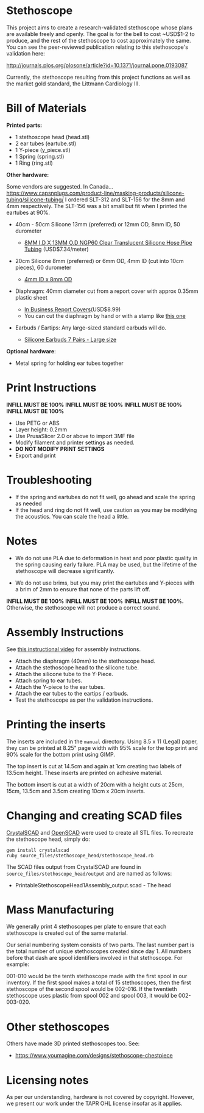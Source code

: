 Stethoscope
===========

This project aims to create a research-validated stethoscope whose plans are 
available freely and openly. The goal is for the bell to cost ~USD$1-2 to produce, 
and the rest of the stethoscope to cost approximately the same. You can see the peer-reviewed publication relating to this stethoscope's validation here:

http://journals.plos.org/plosone/article?id=10.1371/journal.pone.0193087

Currently, the stethoscope resulting from this project functions as well as the 
market gold standard, the Littmann Cardiology III.


Bill of Materials
=================

**Printed parts:**
* 1 stethoscope head (head.stl)
* 2 ear tubes (eartube.stl)
* 1 Y-piece (y_piece.stl)
* 1 Spring (spring.stl)
* 1 Ring (ring.stl)

**Other hardware:**

Some vendors are suggested.
In Canada...
https://www.capsnplugs.com/product-line/masking-products/silicone-tubing/silicone-tubing/
I ordered SLT-312 and SLT-156 for the 8mm and 4mm respectively. The SLT-156 was a bit small but fit when I printed the eartubes at 90%.

* 40cm - 50cm Silicone 13mm (preferred) or 12mm OD, 8mm ID, 50 durometer
  * [8MM I.D X 13MM O.D NGP60 Clear Translucent Silicone Hose Pipe Tubing](https://www.advancedfluidsolutions.co.uk/8mm-id-x-13mm-od-clear-transulcent-silicone-hose-pipe-tubing-2482-p.asp) (USD$7.34/meter)

* 20cm Silicone 8mm (preferred) or 6mm OD, 4mm ID (cut into 10cm pieces), 60 durometer
  * [4mm ID x 8mm OD](https://www.advancedfluidsolutions.co.uk/4mm-id-x-8mm-od-clear-transulcent-silicone-hose-pipe-tubing-2454-p.asp)

* Diaphragm: 40mm diameter cut from a report cover with approx 0.35mm plastic sheet
  * [In Business Report Covers](https://www.amazon.com/dp/B0CJCBC86X?_encoding=UTF8&psc=1&ref_=cm_sw_r_ud_dp_CY0Q8HRSQEBTA39H9VF2)(USD$8.99)
  * You can cut the diaphragm by hand or with a stamp like [this one](https://www.amazon.ca/Karujimu-ki-jumbo-craft-circle-CN45004/dp/B001CBY41W)

* Earbuds / Eartips: Any large-sized standard earbuds will do.
  * [Silicone Earbuds 7 Pairs - Large size](https://www.amazon.ca/gp/product/B006VELFJY)
 
**Optional hardware**:
* Metal spring for holding ear tubes together


Print Instructions
==================
**INFILL MUST BE 100%** **INFILL MUST BE 100%** **INFILL MUST BE 100%** **INFILL MUST BE 100%**

* Use PETG or ABS
* Layer height: 0.2mm
* Use PrusaSlicer 2.0 or above to import 3MF file
* Modify filament and printer settings as needed.
* **DO NOT MODIFY PRINT SETTINGS**
* Export and print


Troubleshooting
===============

* If the spring and eartubes do not fit well, go ahead and scale the spring as needed
* If the head and ring do not fit well, use caution as you may be modifying the acoustics. You can scale the head a little.


Notes
=====

* We do not use PLA due to deformation in heat and poor plastic quality in the spring causing early failure. PLA may be used, but the lifetime of the stethoscope will decrease significantly.

* We do not use brims, but you may print the eartubes and Y-pieces with a brim of 2mm to ensure that none of the parts lift off.

**INFILL MUST BE 100%** **INFILL MUST BE 100%** **INFILL MUST BE 100%.** Otherwise, the stethoscope will not produce a correct sound.


Assembly Instructions
=====================

See [this instructional video](https://www.youtube.com/watch?v=u-KNTc0POLA) for assembly instructions.

* Attach the diaphragm (40mm) to the stethoscope head.
* Attach the stethoscope head to the silicone tube.
* Attach the silicone tube to the Y-Piece.
* Attach spring to ear tubes.
* Attach the Y-piece to the ear tubes.
* Attach the ear tubes to the eartips / earbuds.
* Test the stethoscope as per the validation instructions.


Printing the inserts
====================
The inserts are included in the `manual` directory. Using 8.5 x 11 (Legal) paper,
they can be printed at 8.25" page width with 95% scale for the top print and 
90% scale for the bottom print using GIMP.

The top insert is cut at 14.5cm and again at 1cm creating two labels of 13.5cm height.
These inserts are printed on adhesive material.

The bottom insert is cut at a width of 20cm with a height cuts at 25cm, 15cm, 
13.5cm and 3.5cm creating 10cm x 20cm inserts.


Changing and creating SCAD files
================================

[CrystalSCAD](https://github.com/Joaz/CrystalScad) and [OpenSCAD](http://www.openscad.org/) 
were used to create all STL files. To recreate the stethoscope head, simply do:

``` shell
gem install crystalscad
ruby source_files/stethoscope_head/stethoscope_head.rb
```

The SCAD files output from CrystalSCAD are found in `source_files/stethoscope_head/output` and are named as follows:
* PrintableStethoscopeHead1Assembly_output.scad - The head


Mass Manufacturing
==================
We generally print 4 stethoscopes per plate to ensure that each stethoscope is created out of the same material.

Our serial numbering system consists of two parts. The last number part is the total number of unique stethoscopes created since day 1. All numbers before that dash are spool identifiers involved in that stethoscope. For example:

001-010 would be the tenth stethoscope made with the first spool in our inventory. If the first spool makes a total of 15 stethoscopes, then the first stethoscope of the second spool would be 002-016. If the twentieth stethoscope uses plastic from spool 002 and spool 003, it would be 002-003-020.


Other stethoscopes
==================
Others have made 3D printed stethoscopes too. See:
* https://www.youmagine.com/designs/stethoscope-chestpiece


Licensing notes
===============
As per our understanding, hardware is not covered by copyright. However, we present
our work under the TAPR OHL license insofar as it applies.
